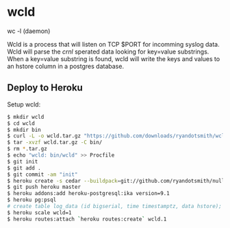 # wcld

wc -l (daemon)

Wcld is a process that will listen on TCP $PORT for incomming syslog data.
Wcld will parse the *crnl* sperated data looking for key=value substrings.
When a key=value substring is found, wcld will write the keys and values
to an hstore column in a postgres database.


## Deploy to Heroku

Setup wcld:

```bash
$ mkdir wcld
$ cd wcld
$ mkdir bin
$ curl -L -o wcld.tar.gz "https://github.com/downloads/ryandotsmith/wcld/wcld.tar.gz"
$ tar -xvzf wcld.tar.gz -C bin/
$ rm *.tar.gz
$ echo "wcld: bin/wcld" >> Procfile
$ git init
$ git add .
$ git commit -am "init"
$ heroku create -s cedar --buildpack=git://github.com/ryandotsmith/null-buildpack.git
$ git push heroku master
$ heroku addons:add heroku-postgresql:ika version=9.1
$ heroku pg:psql
# create table log_data (id bigserial, time timestamptz, data hstore);
$ heroku scale wcld=1
$ heroku routes:attach `heroku routes:create` wcld.1
```
